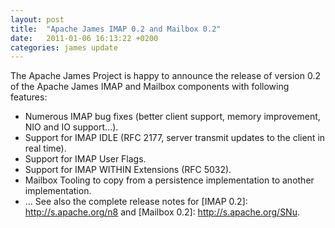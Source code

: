 ```yaml
---
layout: post
title:  "Apache James IMAP 0.2 and Mailbox 0.2"
date:   2011-01-06 16:13:22 +0200
categories: james update
---
```


The Apache James Project is happy to announce the release of version 0.2 of the Apache James IMAP and Mailbox components
with following features:

 - Numerous IMAP bug fixes (better client support, memory improvement, NIO and IO support...).
 - Support for IMAP IDLE (RFC 2177, server transmit updates to the client in real time).
 - Support for IMAP User Flags.
 - Support for IMAP WITHIN Extensions (RFC 5032).
 - Mailbox Tooling to copy from a persistence implementation to another implementation.
 - ... See also the complete release notes for [IMAP 0.2]: http://s.apache.org/n8 and [Mailbox 0.2]: http://s.apache.org/SNu.


